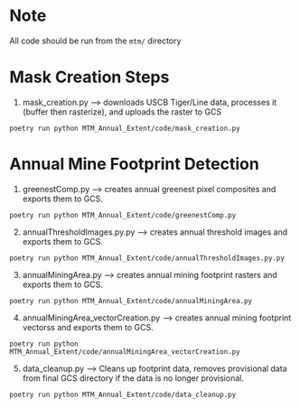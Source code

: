 # Note
All code should be run from the `mtm/` directory

# Mask Creation Steps
1. mask_creation.py --> downloads USCB Tiger/Line data, processes it (buffer then rasterize), and uploads the raster to GCS
```shell
poetry run python MTM_Annual_Extent/code/mask_creation.py
```

# Annual Mine Footprint Detection
1. greenestComp.py --> creates annual greenest pixel composites and exports them to GCS.
```shell
poetry run python MTM_Annual_Extent/code/greenestComp.py
```

2. annualThresholdImages.py.py --> creates annual threshold images and exports them to GCS.
```shell
poetry run python MTM_Annual_Extent/code/annualThresholdImages.py.py
```

3. annualMiningArea.py --> creates annual mining footprint rasters and exports them to GCS.
```shell
poetry run python MTM_Annual_Extent/code/annualMiningArea.py
```

4. annualMiningArea_vectorCreation.py --> creates annual mining footprint vectorss and exports them to GCS.
```shell
poetry run python MTM_Annual_Extent/code/annualMiningArea_vectorCreation.py
```

5. data_cleanup.py --> Cleans up footprint data, removes provisional data from final GCS directory if the data is no longer provisional.
```shell
poetry run python MTM_Annual_Extent/code/data_cleanup.py
```